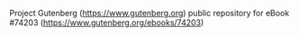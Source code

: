Project Gutenberg (https://www.gutenberg.org) public repository for eBook #74203 (https://www.gutenberg.org/ebooks/74203)
